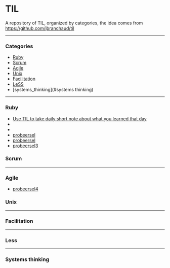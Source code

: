 # TIL

A repository of TIL, organized by categories, the idea comes from https://github.com/jbranchaud/til

---

### Categories

* [Ruby](#ruby)
* [Scrum](#scrum)
* [Agile](#agile)
* [Unix](#unix)
* [Facilitation](#facilitation)
* [LeSS](#less)
* [systems_thinking](#systems thinking)

---

### Ruby

- [Use TIL to take daily short note about what you learned that day](ruby/2020-06-25_use-the-til-gem.md)
- [](ruby/2020-06-28_.md)
- [](ruby/2020-06-28_.md)
- [probeersel](ruby/2020-06-28_probeersel.md)
- [probeersel](ruby/2020-06-28_probeersel.md)
- [probeersel3](ruby/2020-06-28_probeersel3.md)

### Scrum

---

### Agile

- [probeersel4](agile/2020-06-28_probeersel4.md)

### Unix

---

### Facilitation

---

### Less

---

### Systems thinking
